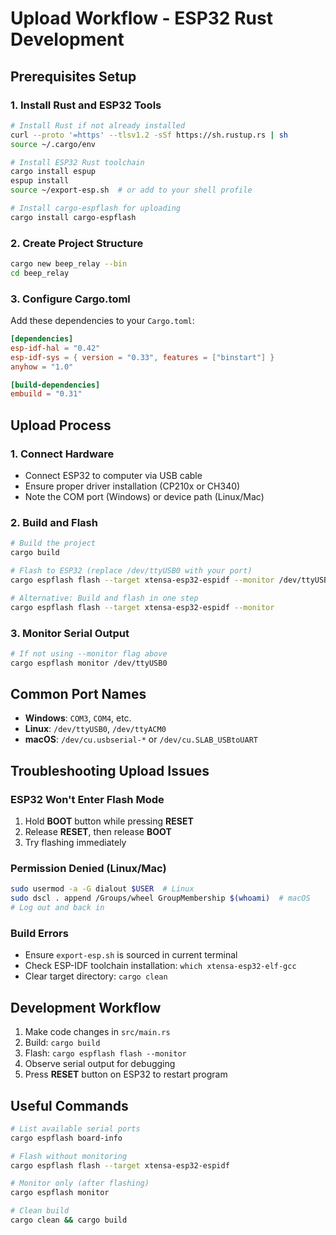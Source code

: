 # Upload Workflow - ESP32 Rust Development

## Prerequisites Setup

### 1. Install Rust and ESP32 Tools
```bash
# Install Rust if not already installed
curl --proto '=https' --tlsv1.2 -sSf https://sh.rustup.rs | sh
source ~/.cargo/env

# Install ESP32 Rust toolchain
cargo install espup
espup install
source ~/export-esp.sh  # or add to your shell profile

# Install cargo-espflash for uploading
cargo install cargo-espflash
```

### 2. Create Project Structure
```bash
cargo new beep_relay --bin
cd beep_relay
```

### 3. Configure Cargo.toml
Add these dependencies to your `Cargo.toml`:
```toml
[dependencies]
esp-idf-hal = "0.42"
esp-idf-sys = { version = "0.33", features = ["binstart"] }
anyhow = "1.0"

[build-dependencies]
embuild = "0.31"
```

## Upload Process

### 1. Connect Hardware
- Connect ESP32 to computer via USB cable
- Ensure proper driver installation (CP210x or CH340)
- Note the COM port (Windows) or device path (Linux/Mac)

### 2. Build and Flash
```bash
# Build the project
cargo build

# Flash to ESP32 (replace /dev/ttyUSB0 with your port)
cargo espflash flash --target xtensa-esp32-espidf --monitor /dev/ttyUSB0

# Alternative: Build and flash in one step
cargo espflash flash --target xtensa-esp32-espidf --monitor
```

### 3. Monitor Serial Output
```bash
# If not using --monitor flag above
cargo espflash monitor /dev/ttyUSB0
```

## Common Port Names
- **Windows**: `COM3`, `COM4`, etc.
- **Linux**: `/dev/ttyUSB0`, `/dev/ttyACM0`
- **macOS**: `/dev/cu.usbserial-*` or `/dev/cu.SLAB_USBtoUART`

## Troubleshooting Upload Issues

### ESP32 Won't Enter Flash Mode
1. Hold **BOOT** button while pressing **RESET**
2. Release **RESET**, then release **BOOT**
3. Try flashing immediately

### Permission Denied (Linux/Mac)
```bash
sudo usermod -a -G dialout $USER  # Linux
sudo dscl . append /Groups/wheel GroupMembership $(whoami)  # macOS
# Log out and back in
```

### Build Errors
- Ensure `export-esp.sh` is sourced in current terminal
- Check ESP-IDF toolchain installation: `which xtensa-esp32-elf-gcc`
- Clear target directory: `cargo clean`

## Development Workflow
1. Make code changes in `src/main.rs`
2. Build: `cargo build`
3. Flash: `cargo espflash flash --monitor`
4. Observe serial output for debugging
5. Press **RESET** button on ESP32 to restart program

## Useful Commands
```bash
# List available serial ports
cargo espflash board-info

# Flash without monitoring
cargo espflash flash --target xtensa-esp32-espidf

# Monitor only (after flashing)
cargo espflash monitor

# Clean build
cargo clean && cargo build
```